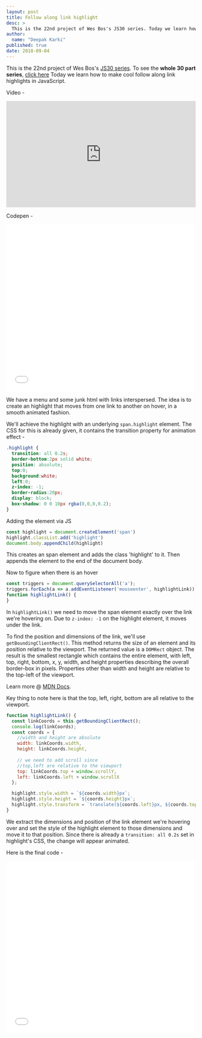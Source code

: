 ```yaml
---
layout: post
title: Follow along link highlight
desc: >
  This is the 22nd project of Wes Bos's JS30 series. Today we learn how to make cool follow along link highlights in JavaScript.
author:
  name: "Deepak Karki"
published: true
date: 2018-09-04
---
```



This is the 22nd project of Wes Bos's [JS30 series](https://javascript30.com/friend/DISCOVERDEV). To see the **whole 30 part series**, [click here](../)
Today we learn how to make cool follow along link highlights in JavaScript.

Video - 


<style>.embed-container { position: relative; padding-bottom: 56.25%; height: 0; overflow: hidden; max-width: 100%; } .embed-container iframe, .embed-container object, .embed-container embed { position: absolute; top: 0; left: 0; width: 100%; height: 100%; }</style><div class='embed-container'><iframe src='https://www.youtube.com/embed/POP_qri7RA8' frameborder='0' allowfullscreen></iframe></div>

Codepen -

<iframe height='444' scrolling='no' title='JS30-22-LinkHighlight-a' src='//codepen.io/deepakkarki/embed/OEoBRY/?height=444&theme-id=dark&default-tab=html,result&embed-version=2' frameborder='no' allowtransparency='true' allowfullscreen='true' style='width: 100%;'>See the Pen <a href='https://codepen.io/deepakkarki/pen/OEoBRY/'>JS30-22-LinkHighlight-a</a> by Deepak Karki (<a href='https://codepen.io/deepakkarki'>@deepakkarki</a>) on <a href='https://codepen.io'>CodePen</a>.
</iframe>

We have a menu and some junk html with links interspersed. The idea is to create an highlight that moves from one link to another on hover, in a smooth animated fashion.

We'll achieve the highlight with an underlying `span.highlight` element. The CSS for this is already given, it contains the transition property for animation effect -

```css
.highlight {
  transition: all 0.2s;
  border-bottom:2px solid white;
  position: absolute;
  top:0;
  background:white;
  left:0;
  z-index: -1;
  border-radius:20px;
  display: block;
  box-shadow: 0 0 10px rgba(0,0,0,0.2);
}
```

Adding the element via JS

```js
const highlight = document.createElement('span')
highlight.classList.add('highlight')
document.body.appendChild(highlight)
```

This creates an span element and adds the class 'highlight' to it. Then appends the element to the end of the document body.


Now to figure when there is an hover 

```js
const triggers = document.querySelectorAll('a');
triggers.forEach(a => a.addEventListener('mouseenter', highlightLink))
function highlightLink() {
}
```

In `highlightLink()` we need to move the span element exactly over the link we're hovering on. Due to `z-index: -1` on the highlight element, it moves under the link.

To find the position and dimensions of the link, we'll use `getBoundingClientRect()`. This method returns the size of an element and its position relative to the viewport. The returned value is a `DOMRect` object. The result is the smallest rectangle which contains the entire element, with left, top, right, bottom, x, y, width, and height properties describing the overall border-box in pixels. Properties other than width and height are relative to the top-left of the viewport.

Learn more @ [MDN Docs](https://developer.mozilla.org/en-US/docs/Web/API/Element/getBoundingClientRect).

Key thing to note here is that the top, left, right, bottom are all relative to the viewport.

```js
function highlightLink() {
  const linkCoords = this.getBoundingClientRect();
  console.log(linkCoords);
  const coords = {
    //width and height are absolute
    width: linkCoords.width,
    height: linkCoords.height,
    
    // we need to add scroll since 
    //top,left are relative to the viewport
    top: linkCoords.top + window.scrollY,
    left: linkCoords.left + window.scrollX
  };

  highlight.style.width = `${coords.width}px`;
  highlight.style.height = `${coords.height}px`;
  highlight.style.transform = `translate(${coords.left}px, ${coords.top}px)`;
}
```

We extract the dimensions and position of the link element we're hovering over and set the style of the highlight element to those dimensions and move it to that position. Since there is already a `transition: all 0.2s` set in highlight's CSS, the change will appear animated.

Here is the final code -

<iframe height='458' scrolling='no' title='JS30-22-LinkHighlight-b' src='//codepen.io/deepakkarki/embed/VdGVmZ/?height=388&theme-id=dark&default-tab=js,result&embed-version=2' frameborder='no' allowtransparency='true' allowfullscreen='true' style='width: 100%;'>See the Pen <a href='https://codepen.io/deepakkarki/pen/VdGVmZ/'>JS30-22-LinkHighlight-b</a> by Deepak Karki (<a href='https://codepen.io/deepakkarki'>@deepakkarki</a>) on <a href='https://codepen.io'>CodePen</a>.
</iframe>